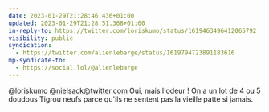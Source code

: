```yaml
---
date: 2023-01-29T21:28:46.436+01:00
updated: 2023-01-29T21:28:51.368+01:00
in-reply-to: https://twitter.com/loriskumo/status/1619463496412065792
visibility: public
syndication:
  - https://twitter.com/alienlebarge/status/1619794723891183616
mp-syndicate-to:
  - https://social.lol/@alienlebarge
---
```

@loriskumo @nielsack@twitter.com Oui, mais l'odeur !
On a un lot de 4 ou 5 doudous Tigrou neufs parce qu'ils ne sentent pas la vieille patte si jamais.
